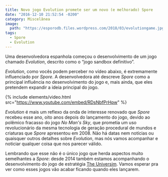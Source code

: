 ```yaml
---
title: Novo jogo Evolution promete ser um novo (e melhorado) Spore
date: "2016-12-10 21:52:54 -0200"
category: Miscelânea
image:
  path: "https://esporodb.files.wordpress.com/2018/03/evolutiongame.jpg"
tags:
  - Spore
  - Evolution
---
```


Uma desenvolvedora espanhola começou o desenvolvimento de um jogo chamado _Evolution_, descrito como o “jogo sandbox definitivo”.

_Evolution_, como vocês podem perceber no vídeo abaixo, é extremamente influenciado por _Spore_. A desenvolvedora até descreve _Spore_ como a principal influência no desenvolvimento do jogo e, mais ainda, que eles pretendem expandir a ideia principal do jogo.

{% include elements/video.html src="https://www.youtube.com/embed/RDsNbfPrHpw" %}

_Evolution_ é mais um reflexo da onda de interesse renovado que _Spore_ recebeu esse ano, oito anos depois do lançamento do jogo, devido ao polêmico fracasso do jogo _No Man's Sky_, que prometia um uso revolucionário da mesma tecnologia de geração procedural de mundos e criaturas que _Spore_ apresentou em 2008. Não há datas nem notícias ou quaisquer outros detalhes sobre _Evolution_, mas nós vamos acompanhar e noticiar qualquer coisa que nos parecer válido.

Lembrando que esse não é o único jogo que herda aspectos muito semelhantes a _Spore_: desde 2014 também estamos acompanhando o desenvolvimento do jogo de estratégia [The Universim](http://theuniversim.com). Vamos esperar pra ver como esses jogos vão acabar ficando quando eles lançarem.
